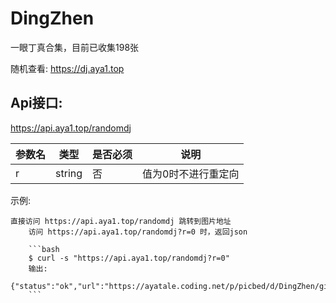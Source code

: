 # DingZhen
一眼丁真合集，目前已收集198张

随机查看: https://dj.aya1.top

## Api接口: 
https://api.aya1.top/randomdj


| 参数名 | 类型   | 是否必须 | 说明                |
| ------ | ------ | -------- | ------------------- |
| r      | string | 否       | 值为0时不进行重定向 |

示例: 

    直接访问 https://api.aya1.top/randomdj 跳转到图片地址
        访问 https://api.aya1.top/randomdj?r=0 时，返回json

        ```bash
        $ curl -s "https://api.aya1.top/randomdj?r=0"
        输出: 
        {"status":"ok","url":"https://ayatale.coding.net/p/picbed/d/DingZhen/git/raw/main/src/917021660f75098cba21f16aa3d7a2ae.jpg"}
        ```
